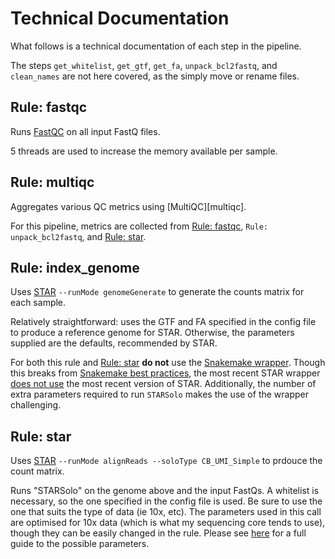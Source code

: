 # Technical Documentation

What follows is a technical documentation of each step in the pipeline.

The steps `get_whitelist`,
`get_gtf`,
`get_fa`,
`unpack_bcl2fastq`,
and `clean_names` are not here covered,
as the simply move or rename files.

## Rule: fastqc

Runs [FastQC][fastqc] on all input FastQ files.

5 threads are used to increase the memory available per sample.

## Rule: multiqc

Aggregates various QC metrics using [MultiQC][multiqc].

For this pipeline,
metrics are collected from [Rule: fastqc](#rule-fastqc),
`Rule: unpack_bcl2fastq`,
and [Rule: star](#rule-star).

## Rule: index_genome

Uses [STAR][star] `--runMode genomeGenerate`  to generate the counts matrix for each sample.

Relatively straightforward:
uses the GTF and FA specified in the config file to produce a reference genome for STAR.
Otherwise, the parameters supplied are the defaults,
recommended by STAR.

For both this rule and [Rule: star](#rule-star)
**do not** use the [Snakemake wrapper][wrappers].
Though this breaks from [Snakemake best practices][bps],
the most recent STAR wrapper [does not use][star_wrapper]
the most recent version of STAR.
Additionally,
the number of extra parameters required to run `STARSolo`
makes the use of the wrapper challenging.

## Rule: star

Uses [STAR][star] `--runMode alignReads --soloType CB_UMI_Simple` to prdouce the count matrix.

Runs "STARSolo" on the genome above and the input FastQs.
A whitelist is necessary,
so the one specified in the config file is used.
Be sure to use the one that suits the type of data (ie 10x, etc).
The parameters used in this call are optimised for 10x data
(which is what my sequencing core tends to use),
though they can be easily changed in the rule.
Please see [here][starsolo] for a full guide to the possible parameters.

[fastqc]:
[multiqc]:
[star]: https://github.com/alexdobin/STAR "STAR"
[wrappers]: https://snakemake-wrappers.readthedocs.io/en/stable/ "Snakemake Wrappers Repository"
[bps]: https://snakemake.readthedocs.io/en/stable/snakefiles/modularization.html#snakefiles-wrappers "Snakemake Wrappers"
[star_wrapper]: https://snakemake-wrappers.readthedocs.io/en/stable/wrappers/star.html "STAR Wrapper"
[STARSolo]: https://github.com/alexdobin/STAR "STARSolo"
